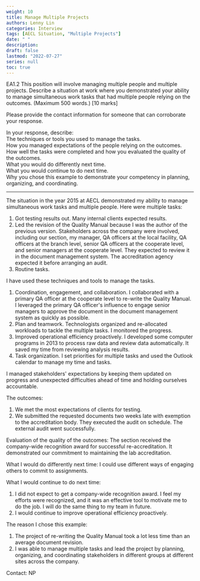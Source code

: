 ```yaml
---
weight: 10
title: Manage Multiple Projects
authors: Lenny Lin
categories: Interview
tags: [AECL Situation, "Multiple Projects"]
date: " "
description: 
draft: false
lastmod: "2022-07-27"
series: null
toc: true
---
```



EA1.2 This position will involve managing multiple people and multiple projects.  Describe a situation at work where you demonstrated your ability to manage simultaneous work tasks that had multiple people relying on the outcomes.  (Maximum 500 words.)  [10 marks] 

Please provide the contact information for someone that can corroborate your response.

In your response, describe:  
The techniques or tools you used to manage the tasks.  
How you managed expectations of the people relying on the outcomes.  
How well the tasks were completed and how you evaluated the quality of the outcomes.  
What you would do differently next time.  
What you would continue to do next time.  
Why you chose this example to demonstrate your competency in planning, organizing, and coordinating.  

<!--more-->

---

The situation in the year 2015 at AECL demonstrated my ability to manage simultaneous work tasks and multiple people.  Here were multiple tasks:
1)	Got testing results out.  Many internal clients expected results.
2)	Led the revision of the Quality Manual because I was the author of the previous version.  Stakeholders across the company were involved, including our section, my manager, QA officers at the local facility, QA officers at the branch level, senior QA officers at the cooperate level, and senior managers at the cooperate level.  They expected to review it in the document management system.  The accreditation agency expected it before arranging an audit.
3)	Routine tasks.

I have used these techniques and tools to manage the tasks.
1)	Coordination, engagement, and collaboration.  I collaborated with a primary QA officer at the cooperate level to re-write the Quality Manual.  I leveraged the primary QA officer's influence to engage senior managers to approve the document in the document management system as quickly as possible.  
2)	Plan and teamwork.  Technologists organized and re-allocated workloads to tackle the multiple tasks.  I monitored the progress.  
3)	Improved operational efficiency proactively.  I developed some computer programs in 2013 to process raw data and review data automatically.  It saved my time from reviewing analysis results.
4)	Task organization.  I set priorities for multiple tasks and used the Outlook calendar to manage my time and tasks.

I managed stakeholders' expectations by keeping them updated on progress and unexpected difficulties ahead of time and holding ourselves accountable.

The outcomes:
1)	We met the most expectations of clients for testing.
2)	We submitted the requested documents two weeks late with exemption to the accreditation body.  They executed the audit on schedule.  The external audit went successfully.

Evaluation of the quality of the outcomes:
The section received the company-wide recognition award for successful re-accreditation.  It demonstrated our commitment to maintaining the lab accreditation.

What I would do differently next time:
I could use different ways of engaging others to commit to assignments.  

What I would continue to do next time:
1)	I did not expect to get a company-wide recognition award.  I feel my efforts were recognized, and it was an effective tool to motivate me to do the job.  I will do the same thing to my team in future.
2)	I would continue to improve operational efficiency proactively.

The reason I chose this example:
1)	The project of re-writing the Quality Manual took a lot less time than an average document revision.
2)	I was able to manage multiple tasks and lead the project by planning, organizing, and coordinating stakeholders in different groups at different sites across the company. 


Contact: NP
